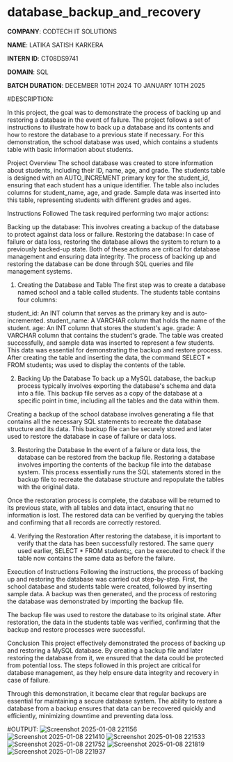 # database_backup_and_recovery

**COMPANY**: CODTECH IT SOLUTIONS

**NAME**: LATIKA SATISH KARKERA

**INTERN ID**: CT08DS9741

**DOMAIN**: SQL

**BATCH DURATION**: DECEMBER 10TH 2024 TO JANUARY 10TH 2025

#DESCRIPTION:

In this project, the goal was to demonstrate the process of backing up and restoring a database in the event of failure. The project follows a set of instructions to illustrate how to back up a database and its contents and how to restore the database to a previous state if necessary. For this demonstration, the school database was used, which contains a students table with basic information about students.

Project Overview
The school database was created to store information about students, including their ID, name, age, and grade. The students table is designed with an AUTO_INCREMENT primary key for the student_id, ensuring that each student has a unique identifier. The table also includes columns for student_name, age, and grade. Sample data was inserted into this table, representing students with different grades and ages.

Instructions Followed
The task required performing two major actions:

Backing up the database: This involves creating a backup of the database to protect against data loss or failure.
Restoring the database: In case of failure or data loss, restoring the database allows the system to return to a previously backed-up state.
Both of these actions are critical for database management and ensuring data integrity. The process of backing up and restoring the database can be done through SQL queries and file management systems.

1. Creating the Database and Table
The first step was to create a database named school and a table called students. The students table contains four columns:

student_id: An INT column that serves as the primary key and is auto-incremented.
student_name: A VARCHAR column that holds the name of the student.
age: An INT column that stores the student's age.
grade: A VARCHAR column that contains the student's grade.
The table was created successfully, and sample data was inserted to represent a few students. This data was essential for demonstrating the backup and restore process. After creating the table and inserting the data, the command SELECT * FROM students; was used to display the contents of the table.

2. Backing Up the Database
To back up a MySQL database, the backup process typically involves exporting the database's schema and data into a file. This backup file serves as a copy of the database at a specific point in time, including all the tables and the data within them.

Creating a backup of the school database involves generating a file that contains all the necessary SQL statements to recreate the database structure and its data. This backup file can be securely stored and later used to restore the database in case of failure or data loss.

3. Restoring the Database
In the event of a failure or data loss, the database can be restored from the backup file. Restoring a database involves importing the contents of the backup file into the database system. This process essentially runs the SQL statements stored in the backup file to recreate the database structure and repopulate the tables with the original data.

Once the restoration process is complete, the database will be returned to its previous state, with all tables and data intact, ensuring that no information is lost. The restored data can be verified by querying the tables and confirming that all records are correctly restored.

4. Verifying the Restoration
After restoring the database, it is important to verify that the data has been successfully restored. The same query used earlier, SELECT * FROM students;, can be executed to check if the table now contains the same data as before the failure.

Execution of Instructions
Following the instructions, the process of backing up and restoring the database was carried out step-by-step. First, the school database and students table were created, followed by inserting sample data. A backup was then generated, and the process of restoring the database was demonstrated by importing the backup file.

The backup file was used to restore the database to its original state. After restoration, the data in the students table was verified, confirming that the backup and restore processes were successful.

Conclusion
This project effectively demonstrated the process of backing up and restoring a MySQL database. By creating a backup file and later restoring the database from it, we ensured that the data could be protected from potential loss. The steps followed in this project are critical for database management, as they help ensure data integrity and recovery in case of failure.

Through this demonstration, it became clear that regular backups are essential for maintaining a secure database system. The ability to restore a database from a backup ensures that data can be recovered quickly and efficiently, minimizing downtime and preventing data loss.

#OUTPUT:
![Screenshot 2025-01-08 221156](https://github.com/user-attachments/assets/4f79ca56-37c2-42ca-b8a5-c238b3df1823)
![Screenshot 2025-01-08 221410](https://github.com/user-attachments/assets/7bdc867d-be89-4380-ab7c-11aaf91fe5a5)
![Screenshot 2025-01-08 221533](https://github.com/user-attachments/assets/2e2403c4-06d8-4f43-870d-39b1c77333d3)
![Screenshot 2025-01-08 221752](https://github.com/user-attachments/assets/b7fbe82a-e01a-4301-b592-6b55d619c142)
![Screenshot 2025-01-08 221819](https://github.com/user-attachments/assets/140ab8fe-ade2-4fcb-8af5-262d73705480)
![Screenshot 2025-01-08 221937](https://github.com/user-attachments/assets/db6e93d5-c21c-43e2-95c3-1f3cedf2580c)

